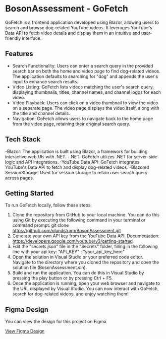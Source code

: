 # BosonAssessment - GoFetch

GoFetch is a frontend application developed using Blazor, allowing users to search and browse dog-related YouTube videos. It leverages YouTube's Data API to fetch video details and display them in an intuitive and user-friendly interface.

## Features

- Search Functionality: Users can enter a search query in the provided search bar on both the home and video page to find dog-related videos. The application defaults to searching for "dog" and appends the user's input to enhance search results.
- Video Listing: GoFetch lists videos matching the user's search query, displaying thumbnails, titles, channel names, and channel logos for each video.
- Video Playback: Users can click on a video thumbnail to view the video on a separate page. The video page displays the video itself, along with the title and channel details.
- Navigation: GoFetch allows users to navigate back to the home page from the video page, retaining their original search query.

## Tech Stack

-Blazor: The application is built using Blazor, a framework for building interactive web UIs with .NET.
-.NET: GoFetch utilizes .NET for server-side logic and API integrations.
-YouTube Data API: GoFetch integrates YouTube's Data API to fetch and display dog-related videos.
-Blazored SessionStorage: Used for session storage to retain user search query across pages.

## Getting Started

To run GoFetch locally, follow these steps:

1. Clone the repository from GitHub to your local machine. You can do this using Git by executing the following command in your terminal or command prompt: git clone https://github.com/olundstrom/BosonAssessment.git
2. Generate your own API key from the YouTube Data API. Documentation: https://developers.google.com/youtube/v3/getting-started
3. Edit the "secrets.json" file in the "Secrets" folder, filling in the following line with your api key: "API_KEY" : "your_api_key_here"
4. Open the solution in Visual Studio or your preferred code editor. Navigate to the directory where you cloned the repository and open the solution file (BosonAssessment.sln).
5. Build and run the application. You can do this in Visual Studio by pressing the play button or by pressing Ctrl + F5.
6. Once the application is running, open your web browser and navigate to the URL displayed by Visual Studio. You can now interact with GoFetch, search for dog-related videos, and enjoy watching them!

## Figma Design

You can view the design for this project on Figma.

[View Figma Design](https://www.figma.com/file/MiPkl2X9zqLcSh84nVrEYj/Boson-Assessment-Brainstorm?type=design&t=jnItrrH4gxwj524b-6)
